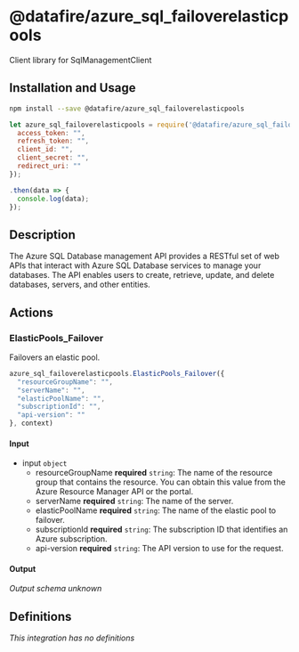 # @datafire/azure_sql_failoverelasticpools

Client library for SqlManagementClient

## Installation and Usage
```bash
npm install --save @datafire/azure_sql_failoverelasticpools
```
```js
let azure_sql_failoverelasticpools = require('@datafire/azure_sql_failoverelasticpools').create({
  access_token: "",
  refresh_token: "",
  client_id: "",
  client_secret: "",
  redirect_uri: ""
});

.then(data => {
  console.log(data);
});
```

## Description

The Azure SQL Database management API provides a RESTful set of web APIs that interact with Azure SQL Database services to manage your databases. The API enables users to create, retrieve, update, and delete databases, servers, and other entities.

## Actions

### ElasticPools_Failover
Failovers an elastic pool.


```js
azure_sql_failoverelasticpools.ElasticPools_Failover({
  "resourceGroupName": "",
  "serverName": "",
  "elasticPoolName": "",
  "subscriptionId": "",
  "api-version": ""
}, context)
```

#### Input
* input `object`
  * resourceGroupName **required** `string`: The name of the resource group that contains the resource. You can obtain this value from the Azure Resource Manager API or the portal.
  * serverName **required** `string`: The name of the server.
  * elasticPoolName **required** `string`: The name of the elastic pool to failover.
  * subscriptionId **required** `string`: The subscription ID that identifies an Azure subscription.
  * api-version **required** `string`: The API version to use for the request.

#### Output
*Output schema unknown*



## Definitions

*This integration has no definitions*
